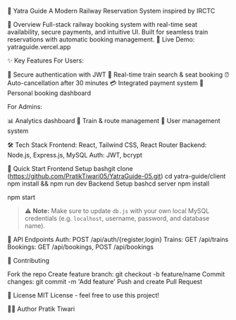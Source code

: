 🚆 Yatra Guide
A Modern Railway Reservation System inspired by IRCTC




🌟 Overview
Full-stack railway booking system with real-time seat availability, secure payments, and intuitive UI. Built for seamless train reservations with automatic booking management.
🔗 Live Demo: yatraguide.vercel.app

✨ Key Features
For Users:

🔐 Secure authentication with JWT
🎫 Real-time train search & seat booking
⏰ Auto-cancellation after 30 minutes
💳 Integrated payment system
📱 Personal booking dashboard

For Admins:

📊 Analytics dashboard
🚄 Train & route management
👥 User management system


🛠️ Tech Stack
Frontend: React, Tailwind CSS, React Router
Backend: Node.js, Express.js, MySQL
Auth: JWT, bcrypt

🚀 Quick Start
Frontend Setup
bashgit clone (https://github.com/PratikTiwari05/YatraGuide-05.git)
cd yatra-guide/client
npm install && npm run dev
Backend Setup
bashcd server
npm install


npm start

> ⚠️ **Note:** Make sure to update `db.js` with your own local MySQL credentials (e.g. `localhost`, username, password, and database name).

🔧 API Endpoints
Auth:     POST /api/auth/{register,login}
Trains:   GET  /api/trains
Bookings: GET  /api/bookings, POST /api/bookings

🤝 Contributing

Fork the repo
Create feature branch: git checkout -b feature/name
Commit changes: git commit -m 'Add feature'
Push and create Pull Request


📄 License
MIT License - feel free to use this project!

👨‍💻 Author
Pratik Tiwari
